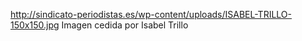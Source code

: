 http://sindicato-periodistas.es/wp-content/uploads/ISABEL-TRILLO-150x150.jpg
Imagen cedida por Isabel Trillo
